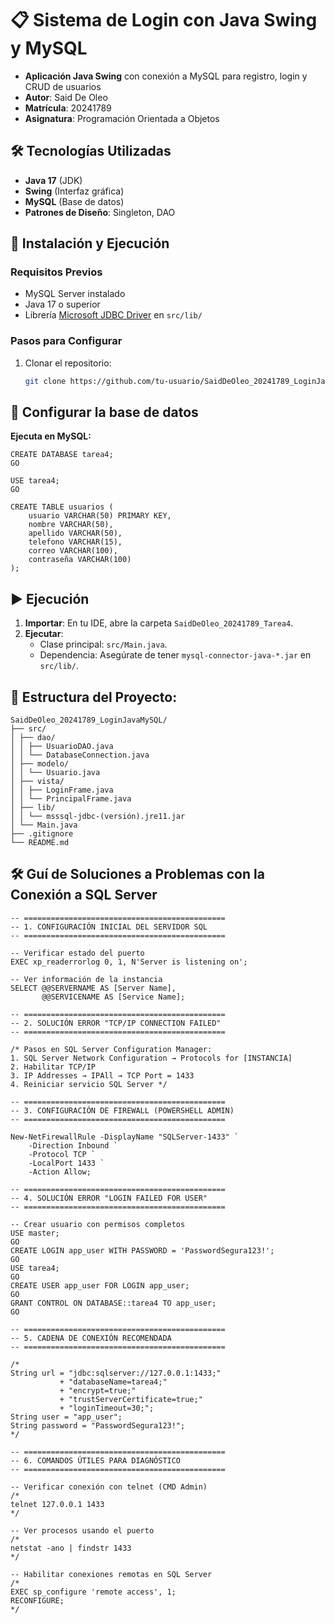 # 📋 Sistema de Login con Java Swing y MySQL

- **Aplicación Java Swing** con conexión a MySQL para registro, login y CRUD de usuarios
- **Autor**: Said De Oleo
- **Matrícula**: 20241789
- **Asignatura**: Programación Orientada a Objetos

## 🛠 Tecnologías Utilizadas
- **Java 17** (JDK)
- **Swing** (Interfaz gráfica)
- **MySQL** (Base de datos)
- **Patrones de Diseño**: Singleton, DAO

## 🚀 Instalación y Ejecución

### Requisitos Previos
- MySQL Server instalado
- Java 17 o superior
- Librería [Microsoft JDBC Driver](https://learn.microsoft.com/en-us/sql/connect/jdbc/download-microsoft-jdbc-driver-for-sql-server?view=sql-server-ver16) en `src/lib/`

### Pasos para Configurar
1. Clonar el repositorio:

    ```bash
    git clone https://github.com/tu-usuario/SaidDeOleo_20241789_LoginJavaMySQL.git

## 🔧 Configurar la base de datos
**Ejecuta en MySQL:**

    CREATE DATABASE tarea4;
    GO

    USE tarea4;
    GO

    CREATE TABLE usuarios (
        usuario VARCHAR(50) PRIMARY KEY,
        nombre VARCHAR(50),
        apellido VARCHAR(50),
        telefono VARCHAR(15),
        correo VARCHAR(100),
        contraseña VARCHAR(100)
    );

## ▶️ Ejecución
1. **Importar**: En tu IDE, abre la carpeta `SaidDeOleo_20241789_Tarea4`.
2. **Ejecutar**:  
   - Clase principal: `src/Main.java`.  
   - Dependencia: Asegúrate de tener `mysql-connector-java-*.jar` en `src/lib/`.

## 📂 Estructura del Proyecto:
    SaidDeOleo_20241789_LoginJavaMySQL/
    ├── src/
    │ ├── dao/
    │ │ ├── UsuarioDAO.java
    │ │ └── DatabaseConnection.java
    │ ├── modelo/
    │ │ └── Usuario.java
    │ ├── vista/
    │ │ ├── LoginFrame.java
    │ │ └── PrincipalFrame.java
    │ ├── lib/
    │ │ └── msssql-jdbc-(versión).jre11.jar
    │ └── Main.java
    ├── .gitignore
    └── README.md

## 🛠 Guí de Soluciones a Problemas con la Conexión a SQL Server

    -- =============================================
    -- 1. CONFIGURACIÓN INICIAL DEL SERVIDOR SQL
    -- =============================================
    
    -- Verificar estado del puerto
    EXEC xp_readerrorlog 0, 1, N'Server is listening on';
    
    -- Ver información de la instancia
    SELECT @@SERVERNAME AS [Server Name], 
           @@SERVICENAME AS [Service Name];
    
    -- =============================================
    -- 2. SOLUCIÓN ERROR "TCP/IP CONNECTION FAILED"
    -- =============================================
    
    /* Pasos en SQL Server Configuration Manager:
    1. SQL Server Network Configuration → Protocols for [INSTANCIA]
    2. Habilitar TCP/IP
    3. IP Addresses → IPAll → TCP Port = 1433
    4. Reiniciar servicio SQL Server */
    
    -- =============================================
    -- 3. CONFIGURACIÓN DE FIREWALL (POWERSHELL ADMIN)
    -- =============================================
    
    New-NetFirewallRule -DisplayName "SQLServer-1433" `
        -Direction Inbound `
        -Protocol TCP `
        -LocalPort 1433 `
        -Action Allow;
    
    -- =============================================
    -- 4. SOLUCIÓN ERROR "LOGIN FAILED FOR USER"
    -- =============================================
    
    -- Crear usuario con permisos completos
    USE master;
    GO
    CREATE LOGIN app_user WITH PASSWORD = 'PasswordSegura123!';
    GO
    USE tarea4;
    GO
    CREATE USER app_user FOR LOGIN app_user;
    GO
    GRANT CONTROL ON DATABASE::tarea4 TO app_user;
    GO
    
    -- =============================================
    -- 5. CADENA DE CONEXIÓN RECOMENDADA
    -- =============================================
    
    /*
    String url = "jdbc:sqlserver://127.0.0.1:1433;"
               + "databaseName=tarea4;"
               + "encrypt=true;"
               + "trustServerCertificate=true;"
               + "loginTimeout=30;";
    String user = "app_user";
    String password = "PasswordSegura123!";
    */
    
    -- =============================================
    -- 6. COMANDOS ÚTILES PARA DIAGNÓSTICO
    -- =============================================
    
    -- Verificar conexión con telnet (CMD Admin)
    /*
    telnet 127.0.0.1 1433
    */
    
    -- Ver procesos usando el puerto
    /*
    netstat -ano | findstr 1433
    */
    
    -- Habilitar conexiones remotas en SQL Server
    /*
    EXEC sp_configure 'remote access', 1;
    RECONFIGURE;
    */